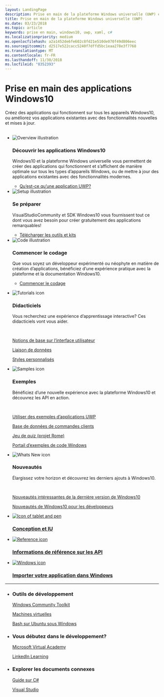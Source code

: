 ```yaml
---
layout: LandingPage
description: Prise en main de la plateforme Windows universelle (UWP) et du développement d’applications pour Windows10.
title: Prise en main de la plateforme Windows universelle (UWP)
ms.date: 03/23/2018
ms.topic: article
keywords: prise en main, windows10, uwp, xaml, c#
ms.localizationpriority: medium
ms.openlocfilehash: a2a1452de6fe602c8fd21e510de070f49d806eec
ms.sourcegitcommit: d2517e522cacc5240f7dffd5bc1eaa278e3f7768
ms.translationtype: MT
ms.contentlocale: fr-FR
ms.lasthandoff: 11/30/2018
ms.locfileid: "8352393"
---
```

# <a name="get-started-with-windows-10-apps"></a>Prise en main des applications Windows10 
 
Créez des applications qui fonctionnent sur tous les appareils Windows10, ou améliorez vos applications existantes avec des fonctionnalités nouvelles et mises à jour.  
<br>
<ul id="cardtypes-K" class="cardsK panelContent">
    <li>
        <div class="cardSize">
            <div class="cardPadding">
                <div class="card">
                    <div class="cardImageOuter">
                        <div class="cardImage bgdAccent1">
                            <img src="/media/illustrations/biztalk-developer-documentation-1.svg" alt="Overview illustration" data-linktype="external" class="x-hidden-focus">
                        </div>
                    </div>
                    <div class="cardText">
                        <h3>Découvrir les applications Windows10</h3>
                        <p>Windows10 et la plateforme Windows universelle vous permettent de créer des applications qui fonctionnent et s’affichent de manière optimale sur tous les types d’appareils Windows, ou de mettre à jour des applications existantes avec des fonctionnalités modernes.</p>
                        <ul>
                          <li><a href="//docs.microsoft.com/windows/uwp/get-started/universal-application-platform-guide">Qu’est-ce qu’une application UWP?</a></li>
                        </ul>
                    </div>
                </div>
            </div>
        </div>
    </li>
    <li>
        <div class="cardSize">
            <div class="cardPadding">
                <div class="card">
                    <div class="cardImageOuter">
                        <div class="cardImage bgdAccent1">
                            <img src="/media/illustrations/biztalk-host-integration-install-configure.svg" alt="Setup illustration" data-linktype="external" class="x-hidden-focus">
                        </div>
                    </div>
                    <div class="cardText">
                    <h3>Se préparer</h3>
                    <p>VisualStudioCommunity et SDK Windows10 vous fournissent tout ce dont vous avez besoin pour créer gratuitement des applications remarquables!</p>
                    <ul>
                        <li><a href="//docs.microsoft.com/windows/uwp/get-started/get-set-up">Télécharger les outils et kits</a></li>
                    </ul>
                  </div>
                </div>
            </div>
        </div>
    </li>
    <li>
        <div class="cardSize">
            <div class="cardPadding">
                <div class="card">
                    <div class="cardImageOuter">
                        <div class="cardImage bgdAccent1">
                            <img src="/media/illustrations/team-services-dev-ops-test.svg" alt="Code illustration" data-linktype="external" class="x-hidden-focus">
                        </div>
                    </div>
                    <div class="cardText">
                        <h3>Commencer le codage</h3>
                        <p>Que vous soyez un développeur expérimenté ou néophyte en matière de création d’applications, bénéficiez d’une expérience pratique avec la plateforme et la documentation Windows10.</p>
                        <ul>
                            <li><a href="//docs.microsoft.com/windows/uwp/get-started/create-uwp-apps">Commencer le codage</a></li>
                        </ul>
                    </div>
                </div>
            </div>
        </div>
    </li>
</ul>

<ul class="panelContent cardsF">
  <li>
    <div class="cardSize">
        <div class="cardPadding">
            <div class="card">
                <div class="cardImageOuter">
                    <div class="cardImage">
                        <img src="/media/common/i_tasks.svg" alt="Tutorials icon"/>
                    </div>
                </div>
                <div class="cardText">
                    <h3>Didacticiels</h3>
                    <p>Vous recherchez une expérience d’apprentissage interactive? Ces didacticiels vont vous aider.</p>
                    <br>
                    <p><a href="//docs.microsoft.com/windows/uwp/design/basics/xaml-basics-ui">Notions de base sur l’interface utilisateur</a></p>
                    <p><a href="//docs.microsoft.com/windows/uwp/data-binding/xaml-basics-data-binding">Liaison de données</a></p>
                    <p><a href="//docs.microsoft.com/windows/uwp/design/basics/xaml-basics-style">Styles personnalisés</a></p>
                </div>
            </div>
        </div>
    </div>
  </li>
  <li>
    <div class="cardSize">
        <div class="cardPadding">
            <div class="card">
                <div class="cardImageOuter">
                    <div class="cardImage">
                        <img src="/media/common/i_code-samples.svg" alt="Samples icon"/>
                    </div>
                </div>
                <div class="cardText">
                    <h3>Exemples</h3>
                    <p>Bénéficiez d’une nouvelle expérience avec la plateforme Windows10 et découvrez les API en action.</p>
                    <br>
                    <p><a href="//docs.microsoft.com/windows/uwp/get-started/get-uwp-app-samples">Utiliser des exemples d’applications UWP</a></p>
                    <p><a href="//github.com/Microsoft/Windows-appsample-customers-orders-database">Base de données de commandes clients</a></p>
                    <p><a href="//github.com/Microsoft/Windows-appsample-remote-system-sessions">Jeu de quiz (projet Rome)</a></p>
                    <p><a href="//developer.microsoft.com/windows/samples">Portail d’exemples de code Windows</a></p>
                </div>
            </div>
        </div>
    </div>
  </li>
  <li>
    <div class="cardSize">
        <div class="cardPadding">
            <div class="card">
                <div class="cardImageOuter">
                    <div class="cardImage">
                        <img src="/media/common/i_whats-new.svg" alt="Whats New icon"/>
                    </div>
                </div>
                <div class="cardText">
                    <h3>Nouveautés</h3>
                    <p>Élargissez votre horizon et découvrez les derniers ajouts à Windows10.</p>
                    <br>
                    <p><a href="//developer.microsoft.com/windows/windows-10-for-developers">Nouveautés intéressantes de la dernière version de Windows10</a></p>
                    <p><a href="//docs.microsoft.com/windows/uwp/whats-new/windows-10-version-latest">Nouveautés de Windows10 pour les développeurs</a></p>
                </div>
            </div>
        </div>
    </div>
  </li>
</ul>


<div class="container">
    <ul class="cardsY panelContent featuredContent">
       <li>
            <a href="//developer.microsoft.com/windows/apps/design">
                <div class="cardSize">
                    <div class="cardPadding">
                        <div class="card">
                            <div class="cardImageOuter">
                                <div class="cardImage">
                                    <img data-hoverimage="/media/common/i_digital-art.svg" src="/media/common/i_digital-art.svg" alt="Icon of tablet and pen" />
                                </div>
                            </div>
                            <div class="cardText">
                                <h3>Conception et IU</h3>
                            </div>
                        </div>
                    </div>
                </div>
            </a>
        </li>
        <li>
            <a href="//docs.microsoft.com/uwp/">
                <div class="cardSize">
                    <div class="cardPadding">
                        <div class="card">
                            <div class="cardImageOuter">
                                <div class="cardImage">
                                    <img data-hoverimage="/media/common/i_api.svg" src="/media/common/i_api-reference.svg" alt="Reference icon" />
                                </div>
                            </div>
                            <div class="cardText">
                                <h3>Informations de référence sur les API</h3>
                            </div>
                        </div>
                    </div>
                </div>
            </a>
        </li>
        <li>
            <a href="//developer.microsoft.com/windows/bridges">
                <div class="cardSize">
                    <div class="cardPadding">
                        <div class="card">
                            <div class="cardImageOuter">
                                <div class="cardImage">
                                    <img data-hoverimage="/media/hubs/windows/win_try-windows.svg" src="/media/hubs/windows/win_try-windows.png" alt="Windows icon" />
                                </div>
                            </div>
                            <div class="cardText">
                                <h3>Importer votre application dans Windows</h3>
                            </div>
                        </div>
                    </div>
                </div>
            </a>
        </li>
    </ul>
</div>

---
<ul class="panelContent cardsW">
    <li>
        <div class="cardSize">
            <div class="cardPadding">
                <div class="card">
                    <div class="cardText">
                        <h3>Outils de développement</h3>
                        <p><a href="//docs.microsoft.com/windows/uwpcommunitytoolkit/">Windows Community Toolkit</a></p>
                        <p><a href="//developer.microsoft.com/windows/downloads/virtual-machines">Machines virtuelles</a></p>
                        <p><a href="//docs.microsoft.com/windows/wsl/about">Bash sur Ubuntu sous Windows</a></p>
                        </div>
                    </div>
                </div>
            </div>
    </li>
    <li>
        <div class="cardSize">
            <div class="cardPadding">
                <div class="card">
                    <div class="cardText">
                        <h3>Vous débutez dans le développement?</h3>
                        <p><a href="//mva.microsoft.com/training-topics/c-app-development">Microsoft Virtual Academy</a></p>
                        <p><a href="//www.linkedin.com/learning/learning-universal-windows-app-development/welcome">LinkedIn Learning</a></p>
                        </div>
                    </div>
                </div>
            </div>
    </li>
    <li>
        <div class="cardSize">
            <div class="cardPadding">
                <div class="card">
                    <div class="cardText">
                        <h3>Explorer les documents connexes</h3>
                        <p><a href="//docs.microsoft.com/dotnet/csharp/index">Guide sur C#</a></p>
                        <p><a href="//docs.microsoft.com/visualstudio/ide/">Visual Studio</a></p>
                    </div>
                </div>
            </div>
        </div>
    </li>
</ul>